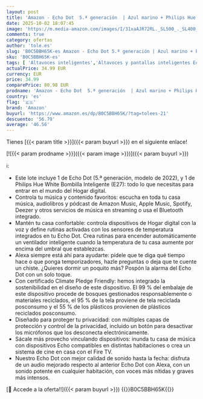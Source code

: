 ```yaml
---
layout: post
title: 'Amazon - Echo Dot  5.ª generación  | Azul marino + Philips Hue White Bombilla Inteligente  E27   compatible con Alexa - Kit de inicio de Hogar digital'
date: 2025-10-02 18:07:45
image: 'https://m.media-amazon.com/images/I/31xaAJR72RL._SL500_._SL400_.jpg'
comments: true
category: ofertas
author: 'tole.es'
slug: 'B0C5BBH65K-es Amazon - Echo Dot 5.ª generación | Azul marino + Philips...'
sku: 'B0C5BBH65K-es'
tags: [ 'Altavoces inteligentes','Altavoces y pantallas inteligentes Echo','Arborist Merchandising Root','Bombillas inteligentes','Dispositivos Amazon','Dispositivos Amazon y Accesorios','Dispositivos Amazon y accesorios','Echo Dot (5th generation)','Enchufes inteligentes','Iluminación inteligente','Paquetes de dispositivos','Receptores y amplificadores','Seguridad e iluminación para hogar inteligente','Self Service','Special Features Stores','alexa','amazon','e97153f7-7531-4959-bcaa-edabbf48d7f8_0','e97153f7-7531-4959-bcaa-edabbf48d7f8_3801','e97153f7-7531-4959-bcaa-edabbf48d7f8_9401','hue','philips','🇪🇸', ]
actualPrice: 34.99 EUR
currency: EUR
price: 34.99
comparePrice: 80.98 EUR
prodname: 'Amazon - Echo Dot  5.ª generación  | Azul marino + Philips Hue White Bombilla Inteligente  E27   compatible con Alexa - Kit de inicio de Hogar digital'
country: 'es'
flag: '🇪🇸'
brand: 'Amazon'
buyurl: 'https://www.amazon.es/dp/B0C5BBH65K/?tag=tolees-21'
descuento: '56.79'
average: '46.56'
---
```


Tienes [{{< param title >}}]({{< param buyurl >}}) en el siguiente enlace!

[![{{< param prodname >}}]({{< param image >}})]({{< param buyurl >}})

ℹ️:

- Este lote incluye 1 de Echo Dot (5.ª generación, modelo de 2022), y 1 de Philips Hue White Bombilla Inteligente (E27): todo lo que necesitas para entrar en el mundo del Hogar digital.
- Controla tu música y contenido favoritos: escucha en toda tu casa música, audiolibros y pódcast de Amazon Music, Apple Music, Spotify, Deezer y otros servicios de música en streaming o usa el Bluetooth integrado.
- Mantén tu casa confortable: controla dispositivos de Hogar digital con la voz y define rutinas activadas con los sensores de temperatura integrados en tu Echo Dot. Crea rutinas para encender automáticamente un ventilador inteligente cuando la temperatura de tu casa aumente por encima del umbral que establezcas.
- Alexa siempre está ahí para ayudarte: pídele que te diga qué tiempo hace o que ponga temporizadores, hazle preguntas o deja que te cuente un chiste. ¿Quieres dormir un poquito más? Pospón la alarma del Echo Dot con un solo toque.
- Con certificado Climate Pledge Friendly: hemos integrado la sostenibilidad en el diseño de este dispositivo. El 99 % del embalaje de este dispositivo procede de bosques gestionados responsablemente o materiales reciclados, el 95 % de la tela proviene de tela reciclada posconsumo y el 55 % de los plásticos provienen de plásticos reciclados posconsumo.
- Diseñado para proteger tu privacidad: con múltiples capas de protección y control de la privacidad, incluido un botón para desactivar los micrófonos que los desconecta electrónicamente.
- Sácale más provecho vinculando dispositivos: inunda tu casa de música con dispositivos Echo compatibles en distintas habitaciones o crea un sistema de cine en casa con el Fire TV.
- Nuestro Echo Dot con mejor calidad de sonido hasta la fecha: disfruta de un audio mejorado respecto al anterior Echo Dot con Alexa, con un sonido potente en cualquier habitación, con voces más nítidas y graves más intensos.

[🛒 Accede a la oferta!!]({{< param buyurl >}})
{{<world>}}B0C5BBH65K{{</world>}}
